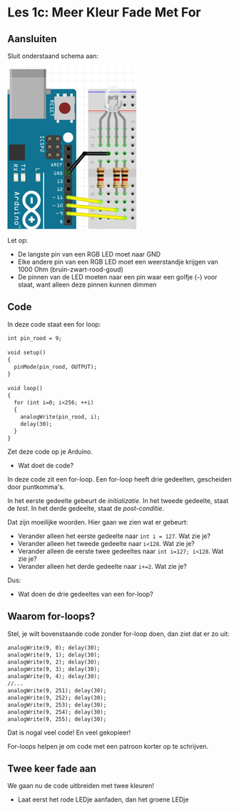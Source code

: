 # Les 1c: Meer Kleur Fade Met For


## Aansluiten

Sluit onderstaand schema aan:

![Schema](Schema.png)

Let op:

 * De langste pin van een RGB LED moet naar GND
 * Elke andere pin van een RGB LED moet een weerstandje krijgen van 1000 Ohm (bruin-zwart-rood-goud)
 * De pinnen van de LED moeten naar een pin waar een golfje (`~`) voor staat, want alleen deze pinnen kunnen dimmen
 
## Code

In deze code staat een for loop:

```
int pin_rood = 9;

void setup()
{
  pinMode(pin_rood, OUTPUT);
}

void loop()
{
  for (int i=0; i<256; ++i)
  {
    analogWrite(pin_rood, i);
    delay(30);
  }
}
```

Zet deze code op je Arduino.

 * Wat doet de code?

In deze code zit een for-loop. 
Een for-loop heeft drie gedeelten, gescheiden door puntkomma's.

In het eerste gedeelte gebeurt de *initializatie*.
In het tweede gedeelte, staat de *test*.
In het derde gedeelte, staat de *post-conditie*.

Dat zijn moeilijke woorden. Hier gaan we zien wat er gebeurt:

 * Verander alleen het eerste gedeelte naar `int i = 127`. Wat zie je?
 * Verander alleen het tweede gedeelte naar `i<128`. Wat zie je?
 * Verander alleen de eerste twee gedeeltes naar `int i=127; i<128`. Wat zie je?
 * Verander alleen het derde gedeelte naar `i+=2`. Wat zie je?

Dus:

 * Wat doen de drie gedeeltes van een for-loop?

## Waarom for-loops?

Stel, je wilt bovenstaande code zonder for-loop doen,
dan ziet dat er zo uit:

```
analogWrite(9, 0); delay(30);
analogWrite(9, 1); delay(30);
analogWrite(9, 2); delay(30);
analogWrite(9, 3); delay(30);
analogWrite(9, 4); delay(30);
//...
analogWrite(9, 251); delay(30);
analogWrite(9, 252); delay(30);
analogWrite(9, 253); delay(30);
analogWrite(9, 254); delay(30);
analogWrite(9, 255); delay(30);
```

Dat is nogal veel code! En veel gekopieer!

For-loops helpen je om code met een patroon korter op te schrijven.

## Twee keer fade aan

We gaan nu de code uitbreiden met twee kleuren!

 * Laat eerst het rode LEDje aanfaden, dan het groene LEDje

## 


 

 

